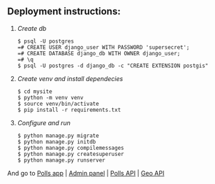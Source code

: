 Deployment instructions:
-------------------------
1. *Create db*
    ```
    $ psql -U postgres
    =# CREATE USER django_user WITH PASSWORD 'supersecret';
    =# CREATE DATABASE django_db WITH OWNER django_user;
    =# \q
    $ psql -U postgres -d django_db -c "CREATE EXTENSION postgis"
    ```

2. *Create venv and install dependecies*
    ```
    $ cd mysite
    $ python -m venv venv
    $ source venv/bin/activate
    $ pip install -r requirements.txt
    ```
    
3. *Configure and run*
    ```
    $ python manage.py migrate
    $ python manage.py initdb
    $ python manage.py compilemessages
    $ python manage.py createsuperuser
    $ python manage.py runserver
    ```

And go to [Polls app](http://127.0.0.1:8000/polls) | [Admin panel](http://127.0.0.1:8000/admin) | [Polls API](http://127.0.0.1:8000/api) | [Geo API](http://127.0.0.1:8000/geoapi)
